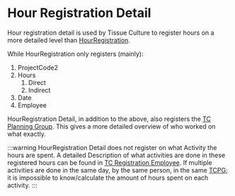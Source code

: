 # Hour Registration Detail
Hour registration detail is used by Tissue Culture to register hours on a more detailed level than [HourRegistration](HourRegistration.md).

While HourRegistration only registers (mainly):
1. ProjectCode2
2. Hours
	1. Direct
	2. Indirect
3. Date
4. Employee

HourRegistration Detail, in addition to the above, also registers the [TC Planning Group](../Tissue_Culture/TCPG.md). This gives a more detailed overview of who worked on what exactly.

:::warning
HourRegistration Detail does not register on what Activity the hours are spent. A detailed Description of what activities are done in these registered hours can be found in [TC Registration Employee](../Tissue_Culture/TC_Reg_Emp.md). If multiple activities are done in the same day, by the same person, in the same [TCPG](../Tissue_Culture/TCPG.md); it is impossible to know/calculate the amount of hours spent on each activity.
:::

